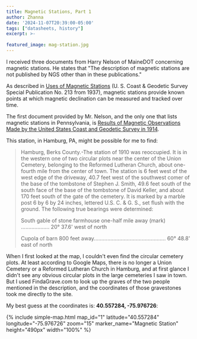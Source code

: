 ```yaml
---
title: Magnetic Stations, Part 1
author: Zhanna
date: '2024-11-07T20:39:00-05:00'
tags: ["datasheets, history"]
excerpt: >-
  
featured_image: mag-station.jpg
---
```


I received three documents from Harry Nelson of MaineDOT concerning magnetic stations.  He states that "The description of magnetic stations are not published by NGS other than in these publications."

As described in [Uses of Magnetic Stations](/assets/docs/publications/Special_Publication_No_213-magnetic-stations.pdf) (U. S. Coast & Geodetic Survey Special Publication No. 213 from 1937), magnetic stations provide known points at which magnetic declination can be measured and tracked over time.

The first document provided by Mr. Nelson, and the only one that lists magnetic stations in Pennsylvania, is [Results of Magnetic Observations Made by the United States Coast and Geodetic Survey in 1914](/assets/docs/publications/SP-No-25-Results-Mag-Obsv-1914.pdf/).

This station, in Hamburg, PA, might be possible for me to find:

> Hamburg, Berks County.-The station of 1910 was reoccupied. It is in the western one of two circular plots 
near the center of the Union Cemetery, belonging to the Reformed Lutheran Church, about one-fourth mile from the 
center of town. The station is 6 feet west of the west edge of the driveway, 40.7 feet west of the southwest comer of 
the base of the tombstone of Stephen J. Smith, 49.6 feet south of the south face of the base of the tombstone of David 
Keller, and about 170 feet south of the gate of the cemetery. It is marked by a marble post 6 by 6 by 24 inches, lettered 
U.S. C. & G. S., set flush with the ground. The following true bearings were determined: 
>
> South gable of stone farmhouse one-half mile away (mark) ................... 20° 37.6' west of north
> 
> Cupola of barn 800 feet away................................................ 60° 48.8' east of north

When I first looked at the map, I couldn't even find the circular cemetery plots. At least according to Google Maps, there is no longer a Union Cemetery or a Reformed Lutheran Church in Hamburg, and at first glance I didn't see any obvious circular plots in the large cemeteries I saw in town. But I used FindaGrave.com to look up the graves of the two people mentioned in the description, and the coordinates of those gravestones took me directly to the site. 

My best guess at the coordinates is: **40.557284, -75.976726**:

{% include simple-map.html map_id="1" latitude="40.557284" longitude="-75.976726" zoom="15" marker_name="Magnetic Station" height="490px" width="100%" %}
